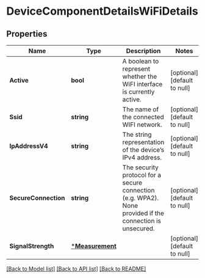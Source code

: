 # DeviceComponentDetailsWiFiDetails

## Properties
Name | Type | Description | Notes
------------ | ------------- | ------------- | -------------
**Active** | **bool** | A boolean to represent whether the WiFI interface is currently active. | [optional] [default to null]
**Ssid** | **string** | The name of the connected WIFI network. | [optional] [default to null]
**IpAddressV4** | **string** | The string representation of the device’s IPv4 address. | [optional] [default to null]
**SecureConnection** | **string** | The security protocol for a secure connection (e.g. WPA2). None provided if the connection is unsecured. | [optional] [default to null]
**SignalStrength** | [***Measurement**](Measurement.md) |  | [optional] [default to null]

[[Back to Model list]](../README.md#documentation-for-models) [[Back to API list]](../README.md#documentation-for-api-endpoints) [[Back to README]](../README.md)

